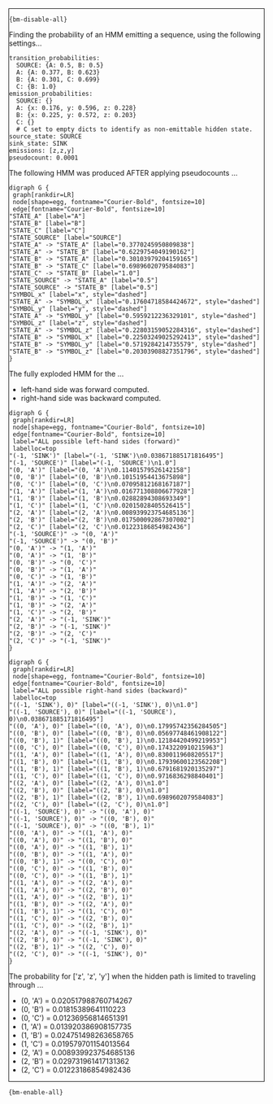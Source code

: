 <div style="border:1px solid black;">

`{bm-disable-all}`

Finding the probability of an HMM emitting a sequence, using the following settings...

```
transition_probabilities:
  SOURCE: {A: 0.5, B: 0.5}
  A: {A: 0.377, B: 0.623}
  B: {A: 0.301, C: 0.699}
  C: {B: 1.0}
emission_probabilities:
  SOURCE: {}
  A: {x: 0.176, y: 0.596, z: 0.228}
  B: {x: 0.225, y: 0.572, z: 0.203}
  C: {}
  # C set to empty dicts to identify as non-emittable hidden state.
source_state: SOURCE
sink_state: SINK
emissions: [z,z,y]
pseudocount: 0.0001

```

The following HMM was produced AFTER applying pseudocounts ...

```{dot}
digraph G {
 graph[rankdir=LR]
 node[shape=egg, fontname="Courier-Bold", fontsize=10]
 edge[fontname="Courier-Bold", fontsize=10]
"STATE_A" [label="A"]
"STATE_B" [label="B"]
"STATE_C" [label="C"]
"STATE_SOURCE" [label="SOURCE"]
"STATE_A" -> "STATE_A" [label="0.3770245950809838"]
"STATE_A" -> "STATE_B" [label="0.6229754049190162"]
"STATE_B" -> "STATE_A" [label="0.30103979204159165"]
"STATE_B" -> "STATE_C" [label="0.6989602079584083"]
"STATE_C" -> "STATE_B" [label="1.0"]
"STATE_SOURCE" -> "STATE_A" [label="0.5"]
"STATE_SOURCE" -> "STATE_B" [label="0.5"]
"SYMBOL_x" [label="x", style="dashed"]
"STATE_A" -> "SYMBOL_x" [label="0.17604718584424672", style="dashed"]
"SYMBOL_y" [label="y", style="dashed"]
"STATE_A" -> "SYMBOL_y" [label="0.5959212236329101", style="dashed"]
"SYMBOL_z" [label="z", style="dashed"]
"STATE_A" -> "SYMBOL_z" [label="0.22803159052284316", style="dashed"]
"STATE_B" -> "SYMBOL_x" [label="0.22503249025292413", style="dashed"]
"STATE_B" -> "SYMBOL_y" [label="0.5719284214735579", style="dashed"]
"STATE_B" -> "SYMBOL_z" [label="0.20303908827351796", style="dashed"]
}
```


The fully exploded HMM for the  ...

 * left-hand side was forward computed.
 * right-hand side was backward computed.

```{dot}
digraph G {
 graph[rankdir=LR]
 node[shape=egg, fontname="Courier-Bold", fontsize=10]
 edge[fontname="Courier-Bold", fontsize=10]
 label="ALL possible left-hand sides (forward)"
 labelloc=top
"(-1, 'SINK')" [label="(-1, 'SINK')\n0.038671885171816495"]
"(-1, 'SOURCE')" [label="(-1, 'SOURCE')\n1.0"]
"(0, 'A')" [label="(0, 'A')\n0.11401579526142158"]
"(0, 'B')" [label="(0, 'B')\n0.10151954413675898"]
"(0, 'C')" [label="(0, 'C')\n0.07095812168167187"]
"(1, 'A')" [label="(1, 'A')\n0.016771308806677928"]
"(1, 'B')" [label="(1, 'B')\n0.02882894308693349"]
"(1, 'C')" [label="(1, 'C')\n0.02015028405526415"]
"(2, 'A')" [label="(2, 'A')\n0.008939923754685136"]
"(2, 'B')" [label="(2, 'B')\n0.017500092867307002"]
"(2, 'C')" [label="(2, 'C')\n0.01223186854982436"]
"(-1, 'SOURCE')" -> "(0, 'A')"
"(-1, 'SOURCE')" -> "(0, 'B')"
"(0, 'A')" -> "(1, 'A')"
"(0, 'A')" -> "(1, 'B')"
"(0, 'B')" -> "(0, 'C')"
"(0, 'B')" -> "(1, 'A')"
"(0, 'C')" -> "(1, 'B')"
"(1, 'A')" -> "(2, 'A')"
"(1, 'A')" -> "(2, 'B')"
"(1, 'B')" -> "(1, 'C')"
"(1, 'B')" -> "(2, 'A')"
"(1, 'C')" -> "(2, 'B')"
"(2, 'A')" -> "(-1, 'SINK')"
"(2, 'B')" -> "(-1, 'SINK')"
"(2, 'B')" -> "(2, 'C')"
"(2, 'C')" -> "(-1, 'SINK')"
}
```

```{dot}
digraph G {
 graph[rankdir=LR]
 node[shape=egg, fontname="Courier-Bold", fontsize=10]
 edge[fontname="Courier-Bold", fontsize=10]
 label="ALL possible right-hand sides (backward)"
 labelloc=top
"((-1, 'SINK'), 0)" [label="((-1, 'SINK'), 0)\n1.0"]
"((-1, 'SOURCE'), 0)" [label="((-1, 'SOURCE'), 0)\n0.038671885171816495"]
"((0, 'A'), 0)" [label="((0, 'A'), 0)\n0.17995742356284505"]
"((0, 'B'), 0)" [label="((0, 'B'), 0)\n0.05697748461908122"]
"((0, 'B'), 1)" [label="((0, 'B'), 1)\n0.12184420499219953"]
"((0, 'C'), 0)" [label="((0, 'C'), 0)\n0.1743220910215963"]
"((1, 'A'), 0)" [label="((1, 'A'), 0)\n0.8300119608205517"]
"((1, 'B'), 0)" [label="((1, 'B'), 0)\n0.17939600123562208"]
"((1, 'B'), 1)" [label="((1, 'B'), 1)\n0.6791681920135297"]
"((1, 'C'), 0)" [label="((1, 'C'), 0)\n0.9716836298840401"]
"((2, 'A'), 0)" [label="((2, 'A'), 0)\n1.0"]
"((2, 'B'), 0)" [label="((2, 'B'), 0)\n1.0"]
"((2, 'B'), 1)" [label="((2, 'B'), 1)\n0.6989602079584083"]
"((2, 'C'), 0)" [label="((2, 'C'), 0)\n1.0"]
"((-1, 'SOURCE'), 0)" -> "((0, 'A'), 0)"
"((-1, 'SOURCE'), 0)" -> "((0, 'B'), 0)"
"((-1, 'SOURCE'), 0)" -> "((0, 'B'), 1)"
"((0, 'A'), 0)" -> "((1, 'A'), 0)"
"((0, 'A'), 0)" -> "((1, 'B'), 0)"
"((0, 'A'), 0)" -> "((1, 'B'), 1)"
"((0, 'B'), 0)" -> "((1, 'A'), 0)"
"((0, 'B'), 1)" -> "((0, 'C'), 0)"
"((0, 'C'), 0)" -> "((1, 'B'), 0)"
"((0, 'C'), 0)" -> "((1, 'B'), 1)"
"((1, 'A'), 0)" -> "((2, 'A'), 0)"
"((1, 'A'), 0)" -> "((2, 'B'), 0)"
"((1, 'A'), 0)" -> "((2, 'B'), 1)"
"((1, 'B'), 0)" -> "((2, 'A'), 0)"
"((1, 'B'), 1)" -> "((1, 'C'), 0)"
"((1, 'C'), 0)" -> "((2, 'B'), 0)"
"((1, 'C'), 0)" -> "((2, 'B'), 1)"
"((2, 'A'), 0)" -> "((-1, 'SINK'), 0)"
"((2, 'B'), 0)" -> "((-1, 'SINK'), 0)"
"((2, 'B'), 1)" -> "((2, 'C'), 0)"
"((2, 'C'), 0)" -> "((-1, 'SINK'), 0)"
}
```

The probability for ['z', 'z', 'y'] when the hidden path is limited to traveling through ...

 * (0, 'A') = 0.020517988760714267
 * (0, 'B') = 0.01815389641110223
 * (0, 'C') = 0.01236956814651391
 * (1, 'A') = 0.013920386908157735
 * (1, 'B') = 0.024751498263658765
 * (1, 'C') = 0.019579701154013564
 * (2, 'A') = 0.008939923754685136
 * (2, 'B') = 0.029731961417131362
 * (2, 'C') = 0.01223186854982436

</div>

`{bm-enable-all}`

